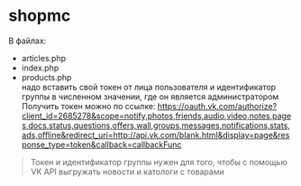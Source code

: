 # shopmc
В файлах:  
+ articles.php 
+ index.php 
+ products.php  
надо вставить свой токен от лица пользователя и идентификатор группы в численном значении, где он является администратором  
Получить токен можно по ссылке: https://oauth.vk.com/authorize?client_id=2685278&scope=notify,photos,friends,audio,video,notes,pages,docs,status,questions,offers,wall,groups,messages,notifications,stats,ads,offline&redirect_uri=http://api.vk.com/blank.html&display=page&response_type=token&callback=callbackFunc

>Токен и идентификатор группы нужен для того, чтобы с помощью VK API выгружать новости и катологи с товарами
